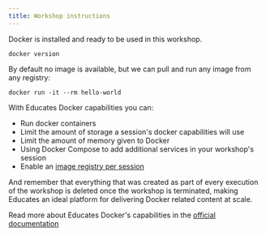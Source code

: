 ```yaml
---
title: Workshop instructions
---
```



Docker is installed and ready to be used in this workshop.

```execute
docker version
```

By default no image is available, but we can pull and run any image from any registry:

```execute
docker run -it --rm hello-world
```

With Educates Docker capabilities you can:
- Run docker containers
- Limit the amount of storage a session's docker capabilities will use
- Limit the amount of memory given to Docker
- Using Docker Compose to add additional services in your workshop's session
- Enable an [image registry per session](https://docs.educates.dev/en/stable/custom-resources/workshop-definition.html#enabling-session-image-registry)


And remember that everything that was created as part of every execution of the workshop is deleted
once the workshop is terminated, making Educates an ideal platform for delivering Docker related
content at scale.

Read more about Educates Docker's capabilities in the [official documentation](https://docs.educates.dev/en/stable/custom-resources/workshop-definition.html#enabling-ability-to-use-docker)
